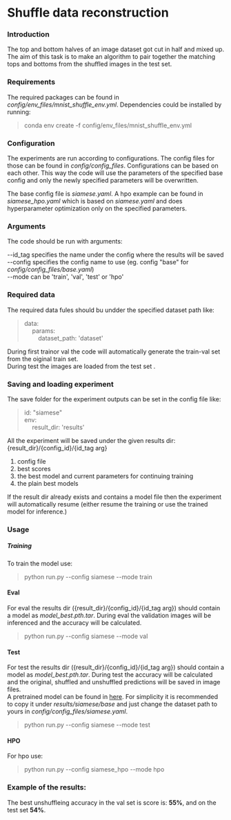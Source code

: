 # Shuffle data reconstruction
### Introduction
The top and bottom halves of an image dataset got cut in half and mixed up. 
The aim of this task is to make an algorithm to pair together the matching tops and bottoms 
from the shuffled images in the test set. 

### Requirements
The required packages can be found in *config/env_files/mnist_shuffle_env.yml*. 
Dependencies could be installed by running:
> conda env create -f config/env_files/mnist_shuffle_env.yml

### Configuration
The experiments are run according to configurations. The config files for those can be found in 
*config/config_files*.
Configurations can be based on each other. This way the code will use the parameters of the specified 
base config and only the newly specified parameters will be overwritten.
 
The base config file is *siamese.yaml*. A hpo example can be found in *siamese_hpo.yaml*
which is based on *siamese.yaml* and does hyperparameter optimization only on the specified parameters.

### Arguments
The code should be run with arguments: 

--id_tag specifies the name under the config where the results will be saved \
--config specifies the config name to use (eg. config "base" for *config/config_files/base.yaml*)\
--mode can be 'train', 'val', 'test' or 'hpo' 

### Required data
The required data fules should bu undder the specified dataset path like:
> data: \
  &emsp; params: \
  &emsp;&emsp; dataset_path: 'dataset' 

During first trainor val the code will automatically generate the train-val set 
from the oiginal train set. \
During test the images are loaded from the test set .  

### Saving and loading experiment
The save folder for the experiment outputs can be set in the config file like:
> id: "siamese"\
  env: \
  &emsp; result_dir: 'results'

All the experiment will be saved under the given results dir: {result_dir}/{config_id}/{id_tag arg}
1. config file
2. best scores
3. the best model and current parameters for continuing training
4. the plain best models

If the result dir already exists and contains a model file then the experiment will automatically resume
(either resume the training or use the trained model for inference.)

### Usage
##### Training
To train the model use:
> python run.py --config siamese --mode train

#### Eval
For eval the  results dir ({result_dir}/{config_id}/{id_tag arg}) should contain a model as 
*model_best.pth.tar*. During eval the validation images will be inferenced and the accuracy will be calculated.
> python run.py --config siamese --mode val

#### Test
For test the  results dir ({result_dir}/{config_id}/{id_tag arg}) should contain a model as 
*model_best.pth.tar*. During test the accuracy will be calculated and the original, shuffled and unshuffled predictions 
will be saved in image files.\
A pretrained model can be found in [here](https://drive.google.com/drive/folders/13cb6XyZ-Zx6kervrjHtlkcA9QNZIOCyz?usp=sharing). 
For simplicity it is recommended to copy it under *results/siamese/base* 
and just change the dataset path to yours in *config/config_files/siamese.yaml*.
> python run.py --config siamese --mode test

#### HPO
For hpo use:
> python run.py --config siamese_hpo --mode hpo

### Example of the results:
The best unshuffleing accuracy in the val set is score is: **55%**, and on the test set **54%**.
